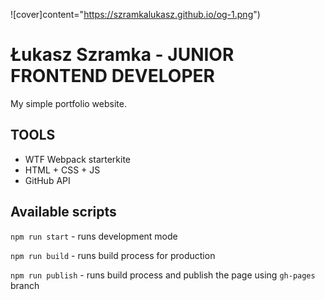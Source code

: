 ![cover]content="https://szramkalukasz.github.io/og-1.png")

# Łukasz Szramka - JUNIOR FRONTEND DEVELOPER

My simple portfolio website.

## TOOLS

 - WTF Webpack starterkite
 - HTML + CSS + JS
 - GitHub API

## Available scripts

`npm run start` - runs development mode

`npm run build` - runs build process for production

`npm run publish` - runs build process and publish the page using `gh-pages` branch

